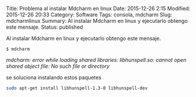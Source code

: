 ﻿Title: Problema al instalar Mdcharm en linux
Date: 2015-12-26 2:15
Modified: 2015-12-26 20:33
Category: Software
Tags: consola, mdcharm
Slug: mdcharmlinux
Summary: Al instalar Mdcharm en linux y ejecutarlo obtengo este mensaje.
Status: published

Al instalar Mdcharm en linux y ejecutarlo obtengo este mensaje.

`$ mdcharm`

*mdcharm: error while loading shared libraries: libhunspell.so: cannot open shared object file: No such file or directory*



se soluciona instalando estos paquetes

```bash
sudo apt-get install libhunspell-1.3-0 libhunspell-dev
```

